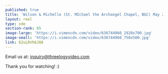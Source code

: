 ```yaml
---
published: true
title: 'Wilson & Michelle (St. MIchael the Archangel Chapel, BGC) May 2017'
layout: reel
type: sde
section-rank: 65
image-large: 'https://i.vimeocdn.com/video/636744960_1920x700.jpg'
image-small: 'https://i.vimeocdn.com/video/636744960_750x500.jpg'
link: 62uLRVh6J88
---
```

Email us at: inquiry@threelogyvideo.com

Thank you for watching! :)

